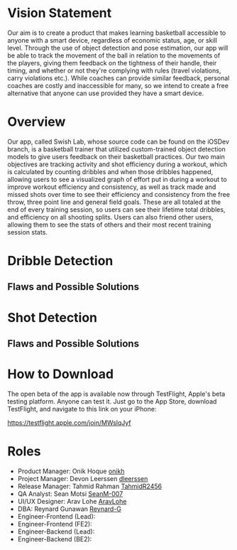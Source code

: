 # Vision Statement

Our aim is to create a product that makes learning basketball accessible to anyone with a smart device, regardless of economic status, age, or skill level. Through the use of object detection and pose estimation, our app will be able to track the movement of the ball in relation to the movements of the players, giving them feedback on the tightness of their handle, their timing, and whether or not they're complying with rules (travel violations, carry violations etc.). While coaches can provide similar feedback, personal coaches are costly and inaccessible for many, so we intend to create a free alternative that anyone can use provided they have a smart device.

# Overview

Our app, called Swish Lab, whose source code can be found on the iOSDev branch, is a basketball trainer that utilized custom-trained object detection models to give users feedback on their basketball practices. Our two main objectives are tracking activity and shot efficiency during a workout, which is calculated by counting dribbles and when those dribbles happened, allowing users to see a visualized graph of effort put in during a workout to improve workout efficiency and consistency, as well as track made and missed shots over time to see their efficiency and consistency from the free throw, three point line and general field goals. These are all totaled at the end of every training session, so users can see their lifetime total dribbles, and efficiency on all shooting splits. Users can also friend other users, allowing them to see the stats of others and their most recent training session stats.

# Dribble Detection

## Flaws and Possible Solutions ##

# Shot Detection

## Flaws and Possible Solutions ##

# How to Download

The open beta of the app is available now through TestFlight, Apple's beta testing platform. Anyone can test it. Just go to the App Store, download TestFlight, and navigate to this link on your iPhone: 

https://testflight.apple.com/join/MWslqJyf
 
# Roles

- Product Manager: Onik Hoque [onikh](https://www.codermerlin.com/users/onik-hoque/Digital%20Portfolio/index.html)
- Project Manager: Devon Leerssen [dleerssen](https://www.codermerlin.com/users/devon-leerssen/Digital%20Portfolio/index.html)
- Release Manager: Tahmid Rahman [TahmidR2456](https://www.codermerlin.com/users/tahmid-rahman/Digital%20Portfolio/index.html)
- QA Analyst: Sean Motsi [SeanM-007](https://codermerlin.academy/users/sean-motsi/Digital%20Portfolio) 
- UI/UX Designer: Arav Lohe [AravLohe](https://codermerlin.academy/users/arav-lohe/Digital%20Portfolio/index.html)
- DBA: Reynard Gunawan [Reynard-G](https://codermerlin.academy/users/reynard-gunawan/Digital%20Portfolio/index.html)
- Engineer-Frontend (Lead):
- Engineer-Frontend (FE2):
- Engineer-Backend (Lead):
- Engineer-Backend (BE2):
